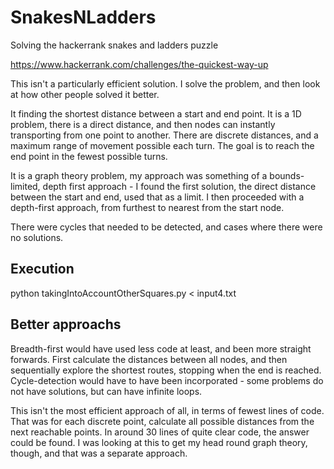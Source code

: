 # SnakesNLadders

Solving the hackerrank snakes and ladders puzzle

https://www.hackerrank.com/challenges/the-quickest-way-up

This isn't a particularly efficient solution. I solve the problem, and then look at how other people solved it better.

It finding the shortest distance between a start and end point. It is a 1D problem, there is a direct distance, and then nodes
can instantly transporting from one point to another. There are discrete distances, and a maximum range of movement possible
each turn. The goal is to reach the end point in the fewest possible turns.

It is a graph theory problem, my approach was something of a bounds-limited, depth first approach - I found the first 
solution, the direct distance between the start and end, used that as a limit. I then proceeded with a depth-first approach,
from furthest to nearest from the start node.

There were cycles that needed to be detected, and cases where there were no solutions.


## Execution

python takingIntoAccountOtherSquares.py < input4.txt


## Better approachs

Breadth-first would have used less code at least, and been more straight forwards. First calculate the distances between all
nodes, and then sequentially explore the shortest routes, stopping when the end is reached. Cycle-detection would have to
have been incorporated - some problems do not have solutions, but can have infinite loops.

This isn't the most efficient approach of all, in terms of fewest lines of code. That was for each discrete point, calculate
all possible distances from the next reachable points. In around 30 lines of quite clear code, the answer could be found.
I was looking at this to get my head round graph theory, though, and that was a separate approach.
